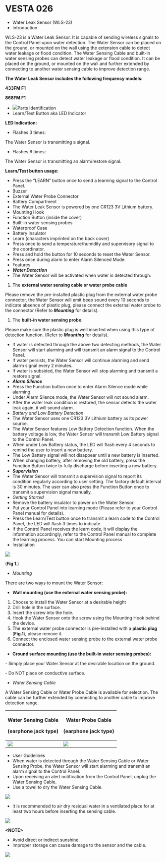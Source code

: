 # VESTA 026

* Water Leak Sensor (WLS-23)
* Introduction

WLS-23 is a Water Leak Sensor. It is capable of sending wireless signals to the Control Panel upon water detection. The Water Sensor can be placed on the ground, or mounted on the wall using the extension cable to detect water leakage or flood condition. The Water Sensing Cable and built-in water sensing probes can detect water leakage or flood condition. It can be placed on the ground, or mounted on the wall and further extended by connecting to another water sensing cable to improve detection range.

**The Water Leak Sensor includes the following frequency models:**

**433FM F1**

**868FM F1**

* ![](<.gitbook/assets/0 (22).png>)Parts Identification
* Learn/Test Button aka LED Indicator

**LED Indication:**

* Flashes 3 times:

The Water Sensor is transmitting a signal.

* Flashes 6 times:

The Water Sensor is transmitting an alarm/restore signal.

**Learn/Test button usage:**

* Press the “LEARN” button once to send a learning signal to the Control Panel.
* Buzzer
* External Water Probe Connector
* Battery Compartment
* The Water Leak Sensor is powered by one CR123 3V Lithium battery.
* Mounting Hook
* Function Button (inside the cover)
* Built-in water sensing probes
* Waterproof Case
* Battery Insulator
* Learn (characters imprinted on the back cover)
* Press once to send a temperature/humidity and supervisory signal to the coordinator.
* Press and hold the button for 10 seconds to reset the Water Sensor.
* Press once during alarm to enter Alarm Silenced Mode.
* Features
* _**Water Detection**_
* The Water Sensor will be activated when water is detected through:

1. The **external water sensing cable or water probe cable**

Please remove the pre-installed plastic plug from the external water probe connector, the Water Sensor will emit beep sound every 10 seconds to indicate absence of plastic plug, please connect the external water probe to the connector (Refer to _**Mounting**_ for details).

1. The **built-in water sensing probe**.

Please make sure the plastic plug is well inserted when using this type of detection function. (Refer to _**Mounting**_ for details).

* If water is detected through the above two detecting methods, the Water Sensor will start alarming and will transmit an alarm signal to the Control Panel.
* If water persists, the Water Sensor will continue alarming and send alarm signal every 2 minutes.
* If water is subsided, the Water Sensor will stop alarming and transmit a restore signal.
* _**Alarm Silence**_
* Press the Function button once to enter Alarm Silence mode while alarming.
* Under Alarm Silence mode, the Water Sensor will not sound alarm.
* After the water leak condition is restored, the sensor detects the water leak again, it will sound alarm.
* _Battery and Low Battery Detection_
* The Water Sensor uses one CR123 3V Lithium battery as its power source.
* The Water Sensor features Low Battery Detection function. When the battery voltage is low, the Water Sensor will transmit Low Battery signal to the Control Panel.
* When under Low Battery status, the LED will flash every 4 seconds to remind the user to insert a new battery.
* The Low Battery signal will not disappear until a new battery is inserted.
* When changing battery, after removing the old battery, press the Function Button twice to fully discharge before inserting a new battery.
* _**Supervision**_
* The Water Sensor will transmit a supervision signal to report its condition regularly according to user setting. The factory default interval is 30 minutes. The user can also press the Function Button once to transmit a supervision signal manually.
* _Getting Started_
* Remove the battery insulator to power on the Water Sensor.
* Put your Control Panel into learning mode (Please refer to your Control Panel manual for details).
* Press the Learn/Test button once to transmit a learn code to the Control Panel, the LED will flash 3 times to indicate.
* If the Control Panel receives the learn code, it will display the information accordingly, refer to the Control Panel manual to complete the learning process. You can start Mounting process
* Installation

![](<.gitbook/assets/1 (12).jpeg>)

(**Fig 1**.)

* _Mounting_

There are two ways to mount the Water Sensor:

* **Wall mounting (use the external water sensing probe):**

1. Choose to install the Water Sensor at a desirable height
2. Drill hole in the surface.
3. Insert the screw into the hole.
4. Hook the Water Sensor onto the screw using the Mounting Hook behind the device.
5. The external water probe connector is pre-installed with a **plastic plug** (**Fig.1**), please remove it.
6. Connect the enclosed water sensing probe to the external water probe connector.

* **Ground surface mounting (use the built-in water sensing probes):**

\- Simply place your Water Sensor at the desirable location on the ground.

\- Do NOT place on conductive surface.

* _Water Sensing Cable_

A Water Sensing Cable or Water Probe Cable is available for selection. The cable can be further extended by connecting to another cable to improve detection range.

| <p><strong>Water Sensing Cable</strong></p><p><strong>(earphone jack type)</strong></p> | <p><strong>Water Probe Cable</strong></p><p><strong>(earphone jack type)</strong></p> |
| --------------------------------------------------------------------------------------- | ------------------------------------------------------------------------------------- |
| ![](<.gitbook/assets/2 (25).png>)                                                       | ![](<.gitbook/assets/3 (23).png>)                                                     |

* User Guidelines
* When water is detected through the Water Sensing Cable or Water Sensing Probe, the Water Sensor will start alarming and transmit an alarm signal to the Control Panel.
* Upon receiving an alert notification from the Control Panel, unplug the Water Sensing Cable.
* Use a towel to dry the Water Sensing Cable.

![](<.gitbook/assets/4 (23).png>)

* It is recommended to air dry residual water in a ventilated place for at least two hours before inserting the sensing cable.

![](<.gitbook/assets/5 (22).png>)

**\<NOTE>**

* Avoid direct or indirect sunshine.
* Improper storage can cause damage to the sensor and the cable.

![](<.gitbook/assets/6 (15).png>)
